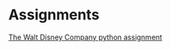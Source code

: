 # Assignments

[The Walt Disney Company python assignment](https://github.com/gecuijpers/Assignments/blob/master/The%20Walt%20Disney%20Company%20analysis%20AEA1%20Final%20version.ipynb)

